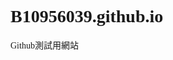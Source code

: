 # B10956039.github.io
Github測試用網站
<!DOCTYPE html>
<html lang="zh-TW">

<head>
    <meta charset="UTF-8">
    <meta name="viewport" content="width=device-width, initial-scale=1">
    <link href="https://cdn.jsdelivr.net/npm/bootstrap@5.0.0-beta3/dist/css/bootstrap.min.css" rel="stylesheet" integrity="sha384-eOJMYsd53ii+scO/bJGFsiCZc+5NDVN2yr8+0RDqr0Ql0h+rP48ckxlpbzKgwra6" crossorigin="anonymous">
    <link href="https://fonts.googleapis.com/css2?family=Noto+Sans+JP:wght@500&display=swap" rel="stylesheet">
    <link rel="icon" href="https://cdn2.iconfinder.com/data/icons/seo-and-marketing-18/50/50-512.png" type="image/ico">
    <link rel="preconnect" href="https://fonts.gstatic.com">
    <title>RWD-B10956039 期末作業</title>
    <style>
        body {
            font-family: 'Noto Sans JP';
        }
        
        .navbar {
            padding-left: 5%;
            padding-right: 5%;
        }
        
        .navbar img {
            width: 80%;
        }
        
        .navbar-nav {
            margin: auto;
        }
        
        .jumbotron {
            padding-top: 2rem;
            padding-bottom: 2rem;
            color: rgba(255, 255, 255, 0.8);
            background-image: url('https://mis.npust.edu.tw/wp-content/uploads/2013/01/v.jpg');
            background-position: center;
            background-size: cover;
        }
        
        .jumbotron hr {
            margin: 5%;
            height: 0.25rem;
            color: rgba(255, 255, 255, 1);
        }
        
        .teacher {
            padding-left: 5%;
            padding-right: 5%;
        }
        
        .teacher .col-12 {
            margin-top: 5%;
            margin-bottom: 5%;
        }
        
        .card {
            margin: auto;
        }
        
        .title {
            text-align: center;
            color: blue;
            font-size: 150%;
        }
    </style>
</head>

<body>
    <!-- Nav區塊 --->
    <nav class="navbar navbar-expand-lg navbar-light bg-light">
        <div class="container-fluid">
            <a class="navbar-brand" href="#"><img src="https://mis.npust.edu.tw/wp-content/uploads/2019/05/LOGO-D2-2S-1.png"></a>
            <button class="navbar-toggler" type="button" data-bs-toggle="collapse" data-bs-target="#navbarSupportedContent" aria-controls="navbarSupportedContent" aria-expanded="false" aria-label="Toggle navigation">
			<span class="navbar-toggler-icon"></span>
		  </button>
            <div class="collapse navbar-collapse" id="navbarSupportedContent">
                <ul class="navbar-nav me-auto mb-2 mb-lg-0">
                    <li class="nav-item">
                        <a class="nav-link active" aria-current="page" href="#history">高雄發展</a>
                    </li>
                    <li class="nav-item">
                        <a class="nav-link active" aria-current="page" href="#eat">高雄景點</a>
                    </li>
                    <li class="nav-item">
                        <a class="nav-link active" aria-current="page" href="#attractions">高雄美食</a>
                    </li>
                </ul>
            </div>
        </div>
    </nav>
    <!-- Jumbotron區塊 --->
    <div id="history">
        <p class="title">高雄發展</p>
        <hr>
        <p>&emsp;&emsp;因應全球化的快速發展，合併後的高雄市、縣在面對瞬息多變的國際經貿環境時，需審視目前所面對的各項內外在環境因素，發揮在地的特色與優勢，據以擬定大高雄地區經濟建設策略及各項實施方案與具體措施。透過分析，本研究認為鋼鐵與金屬加工業、物流產業與遊艇及造船產業為大高雄地區具競爭優勢產業。此外，配合行政院的國土空間發展策略構想，本研究認為應持續深耕石化鋼鐵金屬產業與海洋產業等核心產業，並進一步發展觀光休閒、精緻農業、綠色能源暨生物科技及文化創意等潛力產業</p>
    </div>
    <!-- Card區塊 --->
    <div id="eat">
        <p class="title">高雄景點</p>
        <hr>
    </div>
    <div class="teacher container">
        <div class="row">
            <div class="col-12 col-sm-6 col-md-3">
                <div class="card" style="width: 18rem;">
                    <img src="https://res.klook.com/image/upload/fl_lossy.progressive,q_85/c_fill,w_680/v1596035305/blog/wkm5hcxplb4kk6bovare.webp" class="card-img-top" alt="擔仔麵">
                    <div class="card-body">
                        <p class="card-text">棧貳庫</p>
                        <p>棧貳庫位於高雄港二號碼頭，鄰近於駁二藝術特區。原是有著110年歷史的碼頭倉庫，2018年起規劃活化，成為結合在地文創、餐飲的碼頭園區，是近來非常熱門的高雄必去景點。尤其下午來到這邊觀賞港口夕陽景色，還能夠搭乘浪漫的白色旋轉木馬，非常愜意悠閒。</p>
                    </div>
                </div>
            </div>
            <div class="col-12 col-sm-6 col-md-3">
                <div class="card" style="width: 18rem;">
                    <img src="https://res.klook.com/image/upload/fl_lossy.progressive,q_85/c_fill,w_680/v1596035300/blog/encbxfdvqiu2tvw6q3k6.webp" class="card-img-top" alt="碗粿">
                    <div class="card-body">
                        <p class="card-text">西子灣</p>
                        <p>美麗的「西子灣」夕陽為人稱道，這兒無疑是浪漫的約會首選，它是一處有著湛藍海水浴場和天然礁石的灣澳，依山傍海、海天一色之景深植人心，中山大學就座落於風景區之內，令人稱羨。</p>
                    </div>
                </div>
            </div>
            <div class="col-12 col-sm-6 col-md-3">
                <div class="card" style="width: 18rem;">
                    <img src="https://res.klook.com/image/upload/fl_lossy.progressive,q_85/c_fill,w_680/v1596035298/blog/ag6lr9kyqo527y14efei.webp" class="card-img-top" alt="棺材板">
                    <div class="card-body">
                        <p class="card-text">衛武營彩繪社區</p>
                        <p>台中有彩繪眷村，高雄苓雅區有衛武營彩繪社區，其確切位置就在衛武營藝術中心隔壁建軍路上，超過20幅的巨型壁畫，來自台灣、美國、西班牙、巴西、法國、義大利、泰國、馬來西亞、俄羅斯、瑞士、比利時、加拿大、澳洲、墨西哥、波多黎各、荷蘭、智利等國藝術家之手，讓網美趨之若鶩，給老屋牆面增添新的藝術生命，總是給人耳目一新的驚奇感。</p>
                    </div>
                </div>
            </div>
            <div class="col-12 col-sm-6 col-md-3">
                <div class="card" style="width: 18rem;">
                    <img src="https://d32kak7w9u5ewj.cloudfront.net/media/image/2016/10/d14b19912f394ab18c3b609a3c8b251e.jpg" class="card-img-top" alt="牛肉湯">
                    <div class="card-body">
                        <p class="card-text">岡山之眼</p>
                        <p>打從一正式開放就非常夯的「岡山之眼」，就位於岡山區與燕巢區的交界，至高的景點可以將阿公店水庫、阿公店森林公園、北大武山、高雄市85大樓、壽山、台灣海峽等美景一覽無遺，整體天空廊道以樂器為設計概念，全長88公尺，主塔橋為提琴，鋼索為琴弦，象徵琴瑟和鳴，尾端的迴旋梯則為口琴，階梯踏面琴鍵亦隨之響起，彷彿演奏著自然的樂章。</P>
                    </div>
                </div>
            </div>
        </div>
    </div>
    <div id="attractions">
        <p class="title">高雄美食</p>
        <hr>
    </div>
    <div class="teacher container">
        <div class="row">
            <div class="col-12 col-sm-6 col-md-3">
                <div class="card" style="width: 18rem;">
                    <img src="https://image.cache.storm.mg/styles/smg-400xauto-er/s3/media/image/2021/01/20/20210120-032737_U20102_M668055_4451.jpg?itok=kZ2UOfAf" class="card-img-top" alt="安平古堡">
                    <div class="card-body">
                        <p class="card-text">鴨肉珍</p>
                        <p>高雄六十五年的老店，在地人都會去吃的鴨肉珍位於鹽埕埔，用餐時段總是大排長龍，老闆很厲害不用紙筆就能記得所有客人的餐點，還會問你人數建議你點大份或小份，鴨肉飯和綜合下水湯幾乎是每桌必點，下水湯很大一碗，給料沒在手軟，湯也能續；鴨肉飯則淋上鹹香的肉燥，鴨肉很香也不乾柴，整體吃起來只能用滿足又過癮來形容。</p>
                    </div>
                </div>
            </div>
            <div class="col-12 col-sm-6 col-md-3">
                <div class="card" style="width: 18rem;">
                    <img src="https://image.cache.storm.mg/styles/smg-400xauto-er/s3/media/image/2021/01/20/20210120-032737_U20102_M668054_d0c1.jpg?itok=HZvA0hjh" class="card-img-top" alt="赤崁樓">
                    <div class="card-body">
                        <p class="card-text">仁武烤鴨</p>
                        <p>高雄鼎鼎大名的烤鴨店，光是色澤就看得讓人口水直流，鴨皮又酥又香，肉質又嫩又多汁，餅皮則帶點嚼勁，加上吃烤鴨夾餅絕對不能少的甜麵醬，整體搭配在一起每個味道、口感都恰到好處，難怪無論何時去、不管外帶還是內用總是要排隊。</p>
                    </div>
                </div>
            </div>
            <div class="col-12 col-sm-6 col-md-3">
                <div class="card" style="width: 18rem;">
                    <img src="https://ikiwi.tw/wp-content/uploads/thumb_20200716140012_94.jpg" class="card-img-top" alt="瓦盤鹽田">
                    <div class="card-body">
                        <p class="card-text">鄧家粉圓冰</p>
                        <p>一碗粉圓冰只要15塊你敢信！未漲價之前還只要10塊，手工製作不加防腐劑、化學添物，一整碗快滿出來的燒粉圓直接加上清冰，味道簡單又滿足，內用還可以無限加冰，冬天則可選擇以桂圓湯為底的熱粉圓，另外也有販售綜合剉冰，除了粉圓還有湯圓、仙草、薏仁等配料，全部50元銅板有找，CP值這麼高怎麼可以不吃！</p>
                    </div>
                </div>
            </div>
            <div class="col-12 col-sm-6 col-md-3">
                <div class="card" style="width: 18rem;">
                    <img src="https://images.newtalk.tw/resize_action2/600/album/news/203/5c525e37d62db.jpg" class="card-img-top" alt="全台首學-孔廟">
                    <div class="card-body">
                        <p class="card-text">樹‧SUGOEAT 泡芙</p>
                        <p>高雄知名的手作泡芙，招牌珍珠奶茶是主推的口味，泡芙外層皮又酥又扎實、內餡飽滿，外帶也不會軟掉，搭配Q彈的珍珠，讓嘴裡的口感更豐富，內餡是珍奶口味的卡士達，淡淡的奶茶香不會過於甜膩，每週都會推不一樣的口味，每一種都很值得嘗試。</p>
                    </div>
                </div>
            </div>
        </div>
    </div>
    <script src="https://cdn.jsdelivr.net/npm/bootstrap@5.0.0-beta3/dist/js/bootstrap.bundle.min.js" integrity="sha384-JEW9xMcG8R+pH31jmWH6WWP0WintQrMb4s7ZOdauHnUtxwoG2vI5DkLtS3qm9Ekf" crossorigin="anonymous"></script>
</body>

</html>

